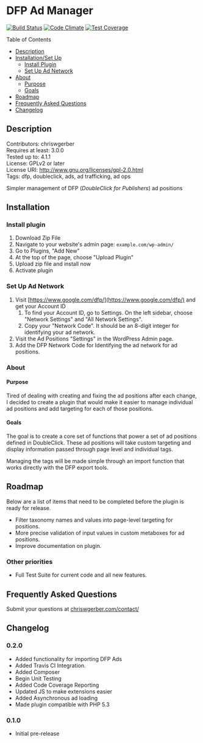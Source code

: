 # DFP Ad Manager

[![Build Status](https://travis-ci.org/ThatGerber/dfp-ads.svg)](https://travis-ci.org/ThatGerber/dfp-ads) [![Code Climate](https://codeclimate.com/github/ThatGerber/dfp-ads/badges/gpa.svg)](https://codeclimate.com/github/ThatGerber/dfp-ads) [![Test Coverage](https://codeclimate.com/github/ThatGerber/dfp-ads/badges/coverage.svg)](https://codeclimate.com/github/ThatGerber/dfp-ads)

Table of Contents

* [Description](#Description)
* [Installation/Set Up](#Installation)
   * [Install Plugin](#Install)
   * [Set Up Ad Network](#NetworkSetup)
* [About](#About)
   * [Purpose](#Purpose)
   * [Goals](#Goals)
* [Roadmap](#Roadmap)
* [Frequently Asked Questions](#FAQ)
* [Changelog](#Changelog)

<a name="Description"></a>  
## Description

Contributors: chriswgerber  
Requires at least: 3.0.0  
Tested up to: 4.1.1  
License: GPLv2 or later  
License URI: http://www.gnu.org/licenses/gpl-2.0.html  
Tags: dfp, doubleclick, ads, ad trafficking, ad ops  

Simpler management of DFP (*DoubleClick for Publishers*) ad positions

<a name="Installation"></a>
## Installation

<a name="#Install"></a>
### Install plugin

1. Download Zip File
2. Navigate to your website's admin page: `example.com/wp-admin/`
3. Go to Plugins, "Add New"
4. At the top of the page, choose "Upload Plugin"
5. Upload zip file and install now
6. Activate plugin

<a name="NetworkSetup"></a>
### Set Up Ad Network

1. Visit [https://www.google.com/dfp/](https://www.google.com/dfp/) and get your Account ID
    1. To find your Account ID, go to Settings. On the left sidebar, choose "Network Settings" and "All Network Settings". 
    2. Copy your "Network Code". It should be an 8-digit integer for identifying your ad network.
2. Visit the Ad Positions "Settings" in the WordPress Admin page.
3. Add the DFP Network Code for Identifying the ad network for ad positions.

<a name="About"></a>
### About

<a name="Purpose"></a>
#### Purpose

Tired of dealing with creating and fixing the ad positions after each change, I decided to create a plugin that would make it easier to manage individual ad positions and add targeting for each of those positions.

<a name="Goals"></a>
#### Goals

The goal is to create a core set of functions that power a set of ad positions defined in DoubleClick. These ad positions will take custom targeting and display information passed through page level and individual tags.

Managing the tags will be made simple through an import function that works directly with the DFP export tools.

<a name="Roadmap"></a>
## Roadmap

Below are a list of items that need to be completed before the plugin is ready for release. 

* Filter taxonomy names and values into page-level targeting for positions.
* More precise validation of input values in custom metaboxes for ad positions.
* Improve documentation on plugin.

### Other priorities

* Full Test Suite for current code and all new features.

<a name="FAQ"></a>
## Frequently Asked Questions

Submit your questions at [chriswgerber.com/contact/](http://www.chriswgerber.com/contact/)

<a name="Changelog"></a>
## Changelog

### 0.2.0

* Added functionality for importing DFP Ads
* Added Travis CI Integration.
* Added Composer
* Begin Unit Testing
* Added Code Coverage Reporting
* Updated JS to make extensions easier
* Added Asynchronous ad loading
* Made plugin compatible with PHP 5.3

### 0.1.0
* Initial pre-release

[cwg]: http://www.chriswgerber.com/
[dfp-ads]: http://www.chriswgerber.com/dfp-ads